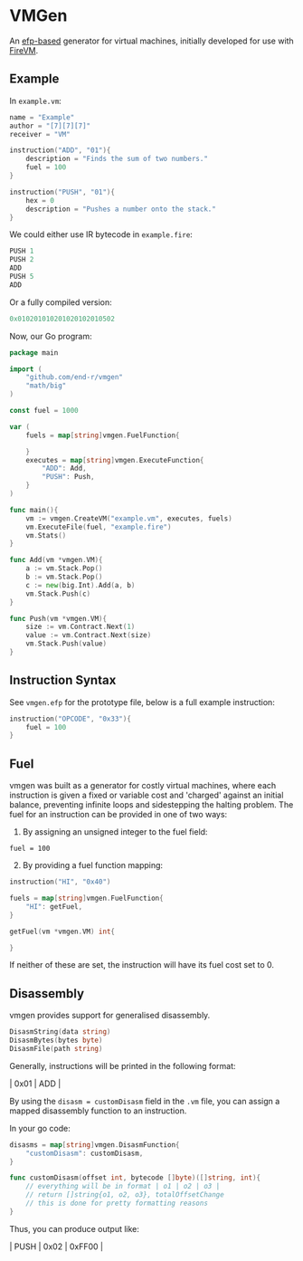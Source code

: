 # VMGen

An [efp-based](https://www.github.com/end-r/efp) generator for virtual machines, initially developed for use with [FireVM](https://www.github.com/end-r/firevm).

## Example


In ```example.vm```:

```go
name = "Example"
author = "[7][7][7]"
receiver = "VM"

instruction("ADD", "01"){
    description = "Finds the sum of two numbers."
    fuel = 100
}

instruction("PUSH", "01"){
    hex = 0
    description = "Pushes a number onto the stack."
}
```

We could either use IR bytecode in ```example.fire```:

```go
PUSH 1
PUSH 2
ADD
PUSH 5
ADD
```

Or a fully compiled version:

```go
0x010201010201020102010502
```

Now, our Go program:

```go
package main

import (
    "github.com/end-r/vmgen"
    "math/big"
)

const fuel = 1000

var (
    fuels = map[string]vmgen.FuelFunction{

    }
    executes = map[string]vmgen.ExecuteFunction{
        "ADD": Add,
        "PUSH": Push,
    }
)

func main(){
    vm := vmgen.CreateVM("example.vm", executes, fuels)
    vm.ExecuteFile(fuel, "example.fire")
    vm.Stats()
}

func Add(vm *vmgen.VM){
    a := vm.Stack.Pop()
    b := vm.Stack.Pop()
    c := new(big.Int).Add(a, b)
    vm.Stack.Push(c)
}

func Push(vm *vmgen.VM){
    size := vm.Contract.Next(1)
    value := vm.Contract.Next(size)
    vm.Stack.Push(value)
}
```

## Instruction Syntax

See ```vmgen.efp``` for the prototype file, below is a full example instruction:

```go
instruction("OPCODE", "0x33"){
    fuel = 100
}
```

## Fuel

vmgen was built as a generator for costly virtual machines, where each instruction is given a fixed or variable cost and 'charged' against an initial balance, preventing infinite loops and sidestepping the halting problem. The fuel for an instruction can be provided in one of two ways:

1. By assigning an unsigned integer to the fuel field:

```fuel = 100```

2. By providing a fuel function mapping:

```go
instruction("HI", "0x40")
```

```go
fuels = map[string]vmgen.FuelFunction{
    "HI": getFuel,
}

getFuel(vm *vmgen.VM) int{

}
```

If neither of these are set, the instruction will have its fuel cost set to 0.

## Disassembly

vmgen provides support for generalised disassembly.

```go
DisasmString(data string)
DisasmBytes(bytes byte)
DisasmFile(path string)
```

Generally, instructions will be printed in the following format:

| 0x01 | ADD |

By using the ```disasm = customDisasm``` field in the ```.vm``` file, you can assign a mapped disassembly function to an instruction.

In your go code:

```go
disasms = map[string]vmgen.DisasmFunction{
    "customDisasm": customDisasm,
}

func customDisasm(offset int, bytecode []byte)([]string, int){
    // everything will be in format | o1 | o2 | o3 |
    // return []string{o1, o2, o3}, totalOffsetChange
    // this is done for pretty formatting reasons
}
```

Thus, you can produce output like:

| PUSH | 0x02 | 0xFF00 |
